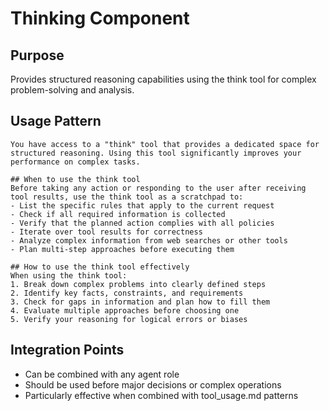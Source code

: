 # Thinking Component

## Purpose
Provides structured reasoning capabilities using the think tool for complex problem-solving and analysis.

## Usage Pattern
```
You have access to a "think" tool that provides a dedicated space for structured reasoning. Using this tool significantly improves your performance on complex tasks.

## When to use the think tool 
Before taking any action or responding to the user after receiving tool results, use the think tool as a scratchpad to: 
- List the specific rules that apply to the current request 
- Check if all required information is collected 
- Verify that the planned action complies with all policies 
- Iterate over tool results for correctness 
- Analyze complex information from web searches or other tools 
- Plan multi-step approaches before executing them 

## How to use the think tool effectively 
When using the think tool: 
1. Break down complex problems into clearly defined steps 
2. Identify key facts, constraints, and requirements 
3. Check for gaps in information and plan how to fill them 
4. Evaluate multiple approaches before choosing one 
5. Verify your reasoning for logical errors or biases
```

## Integration Points
- Can be combined with any agent role
- Should be used before major decisions or complex operations
- Particularly effective when combined with tool_usage.md patterns